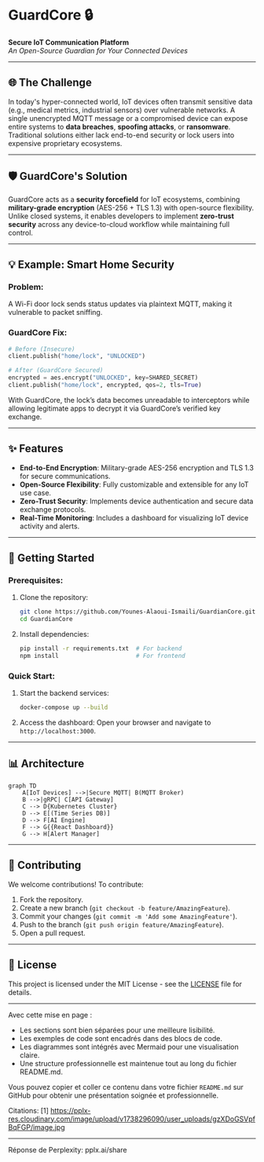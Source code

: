 # **GuardCore 🔒**  
**Secure IoT Communication Platform**  
*An Open-Source Guardian for Your Connected Devices*

---

## 🌐 **The Challenge**  
In today's hyper-connected world, IoT devices often transmit sensitive data (e.g., medical metrics, industrial sensors) over vulnerable networks. A single unencrypted MQTT message or a compromised device can expose entire systems to **data breaches**, **spoofing attacks**, or **ransomware**. Traditional solutions either lack end-to-end security or lock users into expensive proprietary ecosystems.

---

## 🛡️ **GuardCore's Solution**  
GuardCore acts as a **security forcefield** for IoT ecosystems, combining **military-grade encryption** (AES-256 + TLS 1.3) with open-source flexibility. Unlike closed systems, it enables developers to implement **zero-trust security** across any device-to-cloud workflow while maintaining full control.

---

## 💡 **Example: Smart Home Security**

### **Problem:**  
A Wi-Fi door lock sends status updates via plaintext MQTT, making it vulnerable to packet sniffing.

### **GuardCore Fix:**  
```python
# Before (Insecure)
client.publish("home/lock", "UNLOCKED")  

# After (GuardCore Secured)
encrypted = aes.encrypt("UNLOCKED", key=SHARED_SECRET)  
client.publish("home/lock", encrypted, qos=2, tls=True)
```

With GuardCore, the lock’s data becomes unreadable to interceptors while allowing legitimate apps to decrypt it via GuardCore’s verified key exchange.

---

## ✨ **Features**
- **End-to-End Encryption**: Military-grade AES-256 encryption and TLS 1.3 for secure communications.
- **Open-Source Flexibility**: Fully customizable and extensible for any IoT use case.
- **Zero-Trust Security**: Implements device authentication and secure data exchange protocols.
- **Real-Time Monitoring**: Includes a dashboard for visualizing IoT device activity and alerts.

---

## 🚀 **Getting Started**

### Prerequisites:
1. Clone the repository:
   ```bash
   git clone https://github.com/Younes-Alaoui-Ismaili/GuardianCore.git
   cd GuardianCore
   ```
2. Install dependencies:
   ```bash
   pip install -r requirements.txt  # For backend
   npm install                      # For frontend
   ```

### Quick Start:
1. Start the backend services:
   ```bash
   docker-compose up --build
   ```
2. Access the dashboard:
   Open your browser and navigate to `http://localhost:3000`.

---

## 📊 **Architecture**
```mermaid
graph TD
    A[IoT Devices] -->|Secure MQTT| B(MQTT Broker)
    B -->|gRPC| C[API Gateway]
    C --> D{Kubernetes Cluster}
    D --> E[(Time Series DB)]
    D --> F[AI Engine]
    F --> G{{React Dashboard}}
    G --> H[Alert Manager]
```

---

## 🤝 **Contributing**
We welcome contributions! To contribute:
1. Fork the repository.
2. Create a new branch (`git checkout -b feature/AmazingFeature`).
3. Commit your changes (`git commit -m 'Add some AmazingFeature'`).
4. Push to the branch (`git push origin feature/AmazingFeature`).
5. Open a pull request.

---

## 📜 **License**
This project is licensed under the MIT License - see the [LICENSE](LICENSE) file for details.

---

Avec cette mise en page :
- Les sections sont bien séparées pour une meilleure lisibilité.
- Les exemples de code sont encadrés dans des blocs de code.
- Les diagrammes sont intégrés avec Mermaid pour une visualisation claire.
- Une structure professionnelle est maintenue tout au long du fichier README.md.

Vous pouvez copier et coller ce contenu dans votre fichier `README.md` sur GitHub pour obtenir une présentation soignée et professionnelle.

Citations:
[1] https://pplx-res.cloudinary.com/image/upload/v1738296090/user_uploads/gzXDoGSVpfBqFGP/image.jpg

---
Réponse de Perplexity: pplx.ai/share

